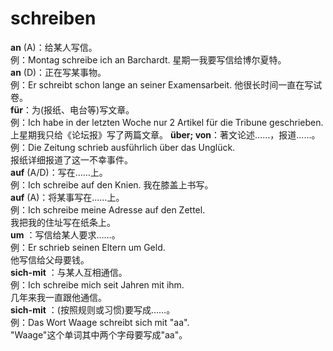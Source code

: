 # schreiben
**an** (A)：给某人写信。  
例：Montag schreibe ich an Barchardt. 星期一我要写信给博尔夏特。  
**an** (D)：正在写某事物。  
例：Er schreibt schon lange an seiner Examensarbeit. 他很长时间一直在写试卷。  
**für**：为(报纸、电台等)写文章。  
例：Ich habe in der letzten Woche nur 2 Artikel für die Tribune geschrieben.   
上星期我只给《论坛报》写了两篇文章。
**über; von**：著文论述……，报道……。  
例：Die Zeitung schrieb ausführlich über das Unglück.   
报纸详细报道了这一不幸事件。  
**auf** (A/D)：写在……上。  
例：Ich schreibe auf den Knien. 
我在膝盖上书写。  
**auf** (A)：将某事写在……上。  
例：Ich schreibe meine Adresse auf den Zettel.   
我把我的住址写在纸条上。  
**um** ：写信给某人要求……。  
例：Er schrieb seinen Eltern um Geld.   
他写信给父母要钱。  
**sich-mit** ：与某人互相通信。  
例：Ich schreibe mich seit Jahren mit ihm.   
几年来我一直跟他通信。  
**sich-mit** ：(按照规则或习惯)要写成……。  
例：Das Wort Waage schreibt sich mit "aa".   
"Waage"这个单词其中两个字母要写成"aa"。